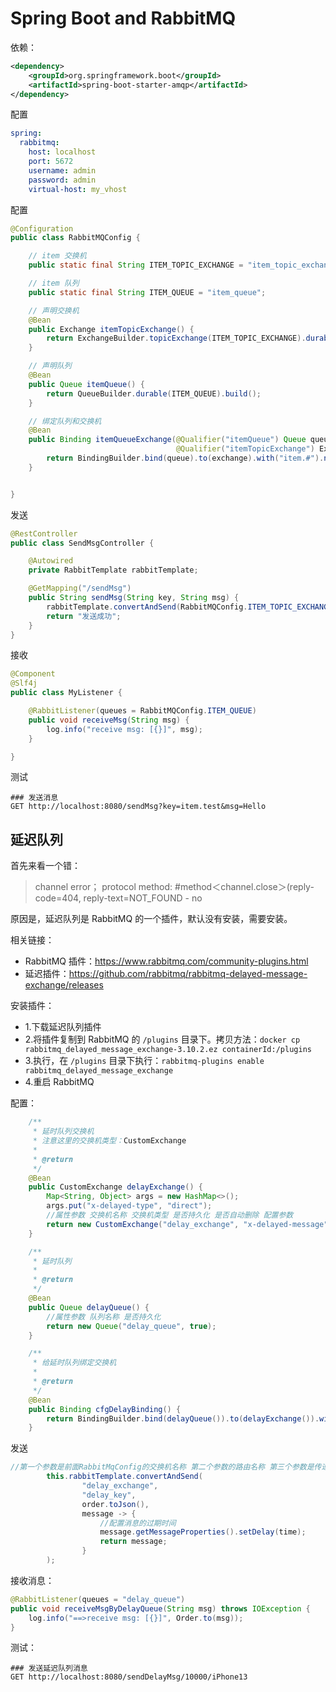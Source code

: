 # Spring Boot and RabbitMQ

依赖：

```xml
<dependency>
    <groupId>org.springframework.boot</groupId>
    <artifactId>spring-boot-starter-amqp</artifactId>
</dependency>
```

配置

```yaml
spring:
  rabbitmq:
    host: localhost
    port: 5672
    username: admin
    password: admin
    virtual-host: my_vhost
```

配置

```java
@Configuration
public class RabbitMQConfig {

    // item 交换机
    public static final String ITEM_TOPIC_EXCHANGE = "item_topic_exchange";

    // item 队列
    public static final String ITEM_QUEUE = "item_queue";

    // 声明交换机
    @Bean
    public Exchange itemTopicExchange() {
        return ExchangeBuilder.topicExchange(ITEM_TOPIC_EXCHANGE).durable(true).build();
    }

    // 声明队列
    @Bean
    public Queue itemQueue() {
        return QueueBuilder.durable(ITEM_QUEUE).build();
    }

    // 绑定队列和交换机
    @Bean
    public Binding itemQueueExchange(@Qualifier("itemQueue") Queue queue,
                                     @Qualifier("itemTopicExchange") Exchange exchange) {
        return BindingBuilder.bind(queue).to(exchange).with("item.#").noargs();
    }


}
```

发送

```java
@RestController
public class SendMsgController {

    @Autowired
    private RabbitTemplate rabbitTemplate;

    @GetMapping("/sendMsg")
    public String sendMsg(String key, String msg) {
        rabbitTemplate.convertAndSend(RabbitMQConfig.ITEM_TOPIC_EXCHANGE, key, msg);
        return "发送成功";
    }
}
```

接收

```java
@Component
@Slf4j
public class MyListener {

    @RabbitListener(queues = RabbitMQConfig.ITEM_QUEUE)
    public void receiveMsg(String msg) {
        log.info("receive msg: [{}]", msg);
    }

}
```

测试

```http request
### 发送消息
GET http://localhost:8080/sendMsg?key=item.test&msg=Hello
```

## 延迟队列

首先来看一个错：

> channel error； protocol method: #method＜channel.close＞(reply-code=404, reply-text=NOT_FOUND - no

原因是，延迟队列是 RabbitMQ 的一个插件，默认没有安装，需要安装。

相关链接：

- RabbitMQ 插件：https://www.rabbitmq.com/community-plugins.html
- 延迟插件：https://github.com/rabbitmq/rabbitmq-delayed-message-exchange/releases

安装插件：

- 1.下载延迟队列插件
- 2.将插件复制到 RabbitMQ 的 `/plugins` 目录下。拷贝方法：`docker cp rabbitmq_delayed_message_exchange-3.10.2.ez containerId:/plugins`
- 3.执行，在 `/plugins` 目录下执行：`rabbitmq-plugins enable rabbitmq_delayed_message_exchange`
- 4.重启 RabbitMQ

配置：

```java
    /**
     * 延时队列交换机
     * 注意这里的交换机类型：CustomExchange
     *
     * @return
     */
    @Bean
    public CustomExchange delayExchange() {
        Map<String, Object> args = new HashMap<>();
        args.put("x-delayed-type", "direct");
        //属性参数 交换机名称 交换机类型 是否持久化 是否自动删除 配置参数
        return new CustomExchange("delay_exchange", "x-delayed-message", true, false, args);
    }

    /**
     * 延时队列
     *
     * @return
     */
    @Bean
    public Queue delayQueue() {
        //属性参数 队列名称 是否持久化
        return new Queue("delay_queue", true);
    }

    /**
     * 给延时队列绑定交换机
     *
     * @return
     */
    @Bean
    public Binding cfgDelayBinding() {
        return BindingBuilder.bind(delayQueue()).to(delayExchange()).with("delay_key").noargs();
    }
```

发送

```java
//第一个参数是前面RabbitMqConfig的交换机名称 第二个参数的路由名称 第三个参数是传递的参数 第四个参数是配置属性
        this.rabbitTemplate.convertAndSend(
                "delay_exchange",
                "delay_key",
                order.toJson(),
                message -> {
                    //配置消息的过期时间
                    message.getMessageProperties().setDelay(time);
                    return message;
                }
        );
```

接收消息：

```java
@RabbitListener(queues = "delay_queue")
public void receiveMsgByDelayQueue(String msg) throws IOException {
    log.info("==>receive msg: [{}]", Order.to(msg));
}
```

测试：

```http request
### 发送延迟队列消息
GET http://localhost:8080/sendDelayMsg/10000/iPhone13
```
